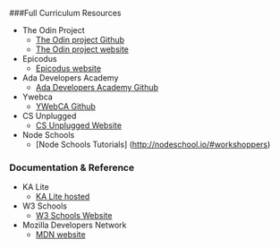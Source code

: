 ###Full Curriculum Resources
 * The Odin Project
   * [The Odin project Github](https://github.com/theodinproject/curriculum) 
   * [The Odin project website](http://www.theodinproject.com/courses?ref=home)
 * Epicodus
   * [Epicodus website](https://www.learnhowtoprogram.com/courses)
 * Ada Developers Academy
   * [Ada Developers Academy Github](https://github.com/Ada-Developers-Academy)
 * Ywebca
   * [YWebCA Github](https://github.com/YWebCA/YWebCA/wiki/software-engineering)
 * CS Unplugged
   * [CS Unplugged Website](http://csunplugged.org/curriculum-links/#ACM_K12_Model_Curriculum)
 * Node Schools
    * [Node Schools Tutorials] (http://nodeschool.io/#workshoppers)
   
### Documentation & Reference
 * KA Lite
    * [KA Lite hosted](http://demo.learningequality.org/learn/khan/computing/)
 * W3 Schools
    * [W3 Schools Website](http://www.w3schools.com/)
 * Mozilla Developers Network
    * [MDN website](https://developer.mozilla.org/en-US/docs/Web/HTML)
